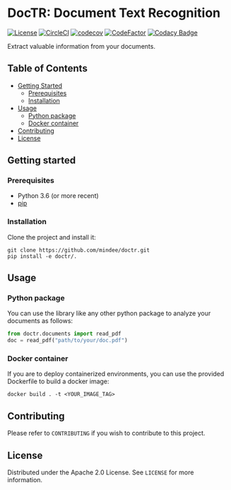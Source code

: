 
# DocTR: Document Text Recognition

[![License](https://img.shields.io/badge/License-Apache%202.0-blue.svg)](LICENSE) [![CircleCI](https://circleci.com/gh/mindee/doctr.svg?style=shield&circle-token=12c96bf5500b9dbe98f4ea0e43ca9c109c7506fe)](https://app.circleci.com/pipelines/github/minde/doctr) [![codecov](https://codecov.io/gh/mindee/doctr/branch/main/graph/badge.svg?token=577MO567NM)](https://codecov.io/gh/mindee/doctr) [![CodeFactor](https://www.codefactor.io/repository/github/mindee/doctr/badge?s=bae07db86bb079ce9d6542315b8c6e70fa708a7e)](https://www.codefactor.io/repository/github/mindee/doctr) [![Codacy Badge](https://api.codacy.com/project/badge/Grade/340a76749b634586a498e1c0ab998f08)](https://app.codacy.com/gh/mindee/doctr?utm_source=github.com&utm_medium=referral&utm_content=mindee/doctr&utm_campaign=Badge_Grade)

Extract valuable information from your documents.



## Table of Contents

* [Getting Started](#getting-started)
  * [Prerequisites](#prerequisites)
  * [Installation](#installation)
* [Usage](#usage)
  * [Python package](#python-package)
  * [Docker container](#docker-container)
* [Contributing](#contributing)
* [License](#license)



## Getting started

### Prerequisites

- Python 3.6 (or more recent)
- [pip](https://pip.pypa.io/en/stable/)

### Installation

Clone the project and install it:

```shell
git clone https://github.com/mindee/doctr.git
pip install -e doctr/.
```



## Usage

### Python package

You can use the library like any other python package to analyze your documents as follows:

```python
from doctr.documents import read_pdf
doc = read_pdf("path/to/your/doc.pdf")
```

### Docker container

If you are to deploy containerized environments, you can use the provided Dockerfile to build a docker image:

```shell
docker build . -t <YOUR_IMAGE_TAG>
```



## Contributing

Please refer to `CONTRIBUTING` if you wish to contribute to this project.



## License

Distributed under the Apache 2.0 License. See `LICENSE` for more information.
